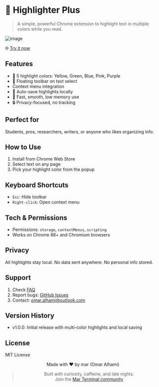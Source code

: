 # 🎨 Highlighter Plus

> A simple, powerful Chrome extension to highlight text in multiple colors while you read.

![image](https://github.com/user-attachments/assets/d9dadfd0-9b57-44ea-af0d-8f9821f52966)

🌐 [Try it now](https://chromewebstore.google.com/detail/highlighter-plus/jacclkgeimefekmcpcefmbmiecdnbhaf)

## Features

- 🎨 5 highlight colors: Yellow, Green, Blue, Pink, Purple  
- 📱 Floating toolbar on text select  
- Context menu integration  
- 💾 Auto-save highlights locally  
- 🚀 Fast, smooth, low memory use  
- 🔒 Privacy-focused, no tracking  

## Perfect for

Students, pros, researchers, writers, or anyone who likes organizing info.

## How to Use

1. Install from Chrome Web Store  
2. Select text on any page  
3. Pick your highlight color from the popup  

## Keyboard Shortcuts

- `Esc`: Hide toolbar  
- `Right-click`: Open context menu  

## Tech & Permissions

- Permissions: `storage`, `contextMenus`, `scripting`  
- Works on Chrome 88+ and Chromium browsers  

## Privacy

All highlights stay local. No data sent anywhere. No personal info stored.

## Support

1. Check [FAQ](docs/FAQ.md)  
2. Report bugs: [GitHub Issues](https://github.com/only-mar/highlighter-plus/issues)  
3. Contact: omar.alhami@outlook.com  

## Version History

- v1.0.0: Initial release with multi-color highlights and local saving  

## License

MIT License

<div align="center">

Made with ❤️ by mar (Omar Alhami)  
> Built with curiosity, caffeine, and late nights.  
Join the [Mar Terminal community](https://discord.gg/marx)

</div>

